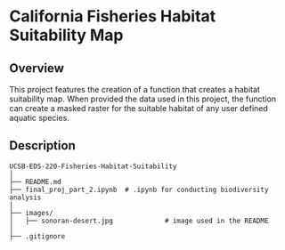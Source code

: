 # California Fisheries Habitat Suitability Map

## Overview

This project features the creation of a function that creates a habitat suitability map. When provided the data used in this project, the function can create a masked raster for the suitable habitat of any user defined aquatic species.

## Description



```         
UCSB-EDS-220-Fisheries-Habitat-Suitability
│
├── README.md                     
├── final_proj_part_2.ipynb  # .ipynb for conducting biodiversity analysis
│
├── images/                       
│   ├── sonoran-desert.jpg             # image used in the README
│
├── .gitignore 
```
